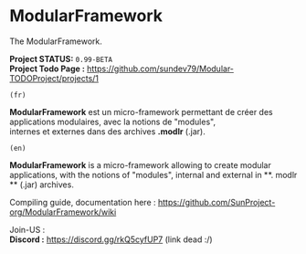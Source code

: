 # ModularFramework
The ModularFramework.

**Project STATUS:** ``0.99-BETA``  
**Project Todo Page :** https://github.com/sundev79/Modular-TODOProject/projects/1  

``(fr)``

**ModularFramework** est un micro-framework permettant de créer des applications modulaires, avec la notions de "modules",  
internes et externes dans des archives **.modlr** (.jar).  

``(en)``  

**ModularFramework** is a micro-framework allowing to create modular applications, with the notions of "modules", internal and external in **. modlr ** (.jar) archives.  

Compiling guide, documentation here : https://github.com/SunProject-org/ModularFramework/wiki

Join-US :  
**Discord :** https://discord.gg/rkQ5cyfUP7 (link dead :/)

